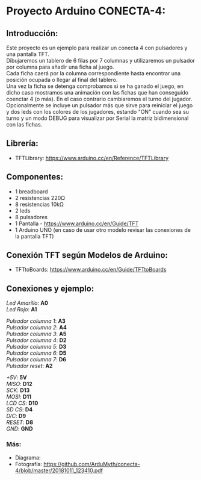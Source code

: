 # Proyecto Arduino CONECTA-4:

## Introducción:
Este proyecto es un ejemplo para realizar un conecta 4 con pulsadores y una pantalla TFT.<br />
Dibujaremos un tablero de 6 filas por 7 columnas y utilizaremos un pulsador por columna para añadir una ficha al juego.<br />
Cada ficha caerá por la columna correspondiente hasta encontrar una posición ocupada o llegar al final del tablero.<br />
Una vez la ficha se detenga comprobamos si se ha ganado el juego, en dicho caso mostramos una animación con las fichas que han conseguido coenctar 4 (o más). En el caso contrario cambiaremos el turno del jugador.<br />
Opcionalmente se incluye un pulsador más que sirve para reiniciar el juego y dos leds con los colores de los jugadores, estando "ON" cuando sea su turno y un modo DEBUG para visualizar por Serial la matriz bidimensional con las fichas.

## Librería:

- TFTLibrary: https://www.arduino.cc/en/Reference/TFTLibrary

## Componentes:

- 1 breadboard
- 2 resistencias 220Ω
- 8 resistencias 10kΩ
- 2 leds
- 8 pulsadores
- 1 Pantalla - https://www.arduino.cc/en/Guide/TFT
- 1 Arduino UNO (en caso de usar otro modelo revisar las conexiones de la pantalla TFT)

## Conexión TFT según Modelos de Arduino:

- TFTtoBoards: https://www.arduino.cc/en/Guide/TFTtoBoards

## Conexiones y ejemplo:

*Led Amarillo*: **A0**<br/>
*Led Rojo*: **A1**<br/>

*Pulsador columna 1*: **A3**<br/>
*Pulsador columna 2*: **A4**<br/>
*Pulsador columna 3*: **A5**<br/>
*Pulsador columna 4*: **D2**<br/>
*Pulsador columna 5*: **D3**<br/>
*Pulsador columna 6*: **D5**<br/>
*Pulsador columna 7*: **D6**<br/>
*Pulsador reset*: **A2**<br/>

*+5V*:	**5V**<br/>
*MISO*:	**D12**<br/>
*SCK*:	**D13**<br/>
*MOSI*:	**D11**<br/>
*LCD CS*:	**D10**<br/>
*SD CS*:	**D4**<br/>
*D/C*: **D9**<br/>
*RESET*: **D8**<br/>
*GND*: **GND**<br/>

### Más:
- Diagrama: <br />
- Fotografía: https://github.com/ArduMyth/conecta-4/blob/master/20181011_123410.pdf


